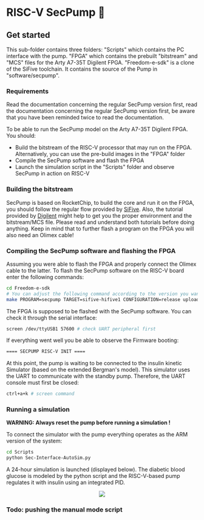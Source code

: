 # RISC-V SecPump :syringe:

## Get started
This sub-folder contains three folders: "Scripts" which contains the PC interface with the pump. "FPGA" which contains the prebuilt "bitstream" and "MCS" files for the Arty A7-35T Digilent FPGA. "Freedom-e-sdk" is a clone of the SiFive toolchain. It contains the source of the Pump in "software/secpump".

### Requirements
Read the documentation concerning the regular SecPump version first, read the documentation concerning the regular SecPump version first, be aware that you have been reminded twice to read the documentation.

To be able to run the SecPump model on the Arty A7-35T Digilent FPGA. You should:
- Build the bitstream of the RISC-V processor that may run on the FPGA. Alternatively, you can use the pre-build images in the "FPGA" folder
- Compile the SecPump software and flash the FPGA
- Launch the simulation script in the "Scripts" folder and observe SecPump in action on RISC-V

### Building the bitstream

SecPump is based on RocketChip, to build the core and run it on the FPGA, you should follow the regular flow provided by [SiFive](https://github.com/sifive/freedom). Also, the tutorial provided by [Digilent](https://github.com/sifive/freedom) might help to get you the proper environment and the bitstream/MCS file. Please read and understand both tutorials before doing anything. Keep in mind that to further flash a program on the FPGA you will also need an Olimex cable!

### Compiling the SecPump software and flashing the FPGA

Assuming you were able to flash the FPGA and properly connect the Olimex cable to the latter. To flash the SecPump software on the RISC-V board enter the following commands:

~~~bash
cd Freedom-e-sdk
# You can adjust the following command according to the version you want
make PROGRAM=secpump TARGET=sifive-hifive1 CONFIGURATION=release upload
~~~

The FPGA is supposed to be flashed with the SecPump software. You can check it through the serial interface:
~~~bash
screen /dev/ttyUSB1 57600 # check UART peripheral first
~~~

If everything went well you be able to observe the Firmware booting:
~~~bash
==== SECPUMP RISC-V INIT ====
~~~

At this point, the pump is waiting to be connected to the insulin kinetic Simulator (based on the extended Bergman's model). This simulator uses the UART to communicate with the standby pump. Therefore, the UART console must first be closed:
~~~bash
ctrl+a+k # screen command
~~~

### Running a simulation

**WARNING: Always reset the pump before running a simulation !** 

To connect the simulator with the pump everything operates as the ARM version of the system:
~~~bash
cd Scripts
python Sec-Interface-AutoSim.py
~~~

A 24-hour simulation is launched (displayed below). The diabetic blood glucose is modeled by the python script and the RISC-V-based pump regulates it with insulin using an integrated PID.

<p align="center">
    <img src="https://github.com/r3glisss/SecPump/blob/master/Img/Sec-Vanilla.gif">
</p>

### Todo: pushing the manual mode script
